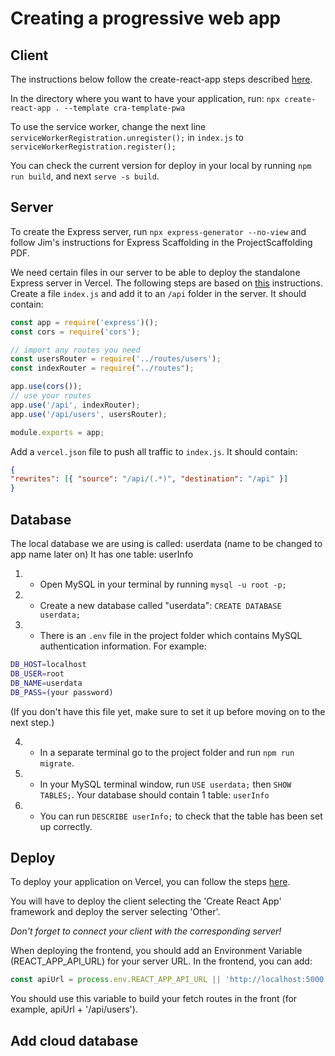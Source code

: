 # Creating a progressive web app

## Client

The instructions below follow the create-react-app steps described [here](https://create-react-app.dev/docs/making-a-progressive-web-app/).

In the directory where you want to have your application, run: `npx create-react-app . --template cra-template-pwa`

To use the service worker, change the next line `serviceWorkerRegistration.unregister();` in `index.js` to `serviceWorkerRegistration.register();`

You can check the current version for deploy in your local by running 
`npm run build`, and next `serve -s build`.

## Server

To create the Express server, run `npx express-generator --no-view` and follow Jim's instructions for Express Scaffolding in the ProjectScaffolding PDF.

We need certain files in our server to be able to deploy the standalone Express server in Vercel.
The following steps are based on [this](https://vercel.com/guides/using-express-with-vercel) instructions.
Create a file `index.js` and add it to an `/api` folder in the server. It should contain:

```javascript
const app = require('express')();
const cors = require('cors');

// import any routes you need
const usersRouter = require('../routes/users');
const indexRouter = require("../routes");

app.use(cors());
// use your routes
app.use('/api', indexRouter);
app.use('/api/users', usersRouter);

module.exports = app;
```

Add a `vercel.json` file to push all traffic to `index.js`. It should contain:

```json
{
"rewrites": [{ "source": "/api/(.*)", "destination": "/api" }]
}
```

## Database

The local database we are using is called: userdata (name to be changed to app name later on)
It has one table: userInfo

1. - Open MySQL in your terminal by running `mysql -u root -p;`

2. - Create a new database called "userdata": `CREATE DATABASE userdata;`

3. - There is an `.env` file in the project folder which contains MySQL authentication information. For example:

```bash
DB_HOST=localhost
DB_USER=root
DB_NAME=userdata
DB_PASS=(your password)
```
(If you don't have this file yet, make sure to set it up before moving on to the next step.)

4. - In a separate terminal go to the project folder and run `npm run migrate`.

5. - In your MySQL terminal window, run `USE userdata;` then `SHOW TABLES;`. Your database should contain 1 table: `userInfo`

6. - You can run `DESCRIBE userInfo;` to check that the table has been set up correctly.


## Deploy

To deploy your application on Vercel, you can follow the steps [here](https://vercel.com/docs/concepts/git#deploying-a-git-repository).

You will have to deploy the client selecting the 'Create React App' framework and deploy the server selecting 'Other'.

*Don't forget to connect your client with the corresponding server!*

When deploying the frontend, you should add an Environment Variable (REACT_APP_API_URL) for your server URL.
In the frontend, you can add:

```javascript
const apiUrl = process.env.REACT_APP_API_URL || 'http://localhost:5000';
```

You should use this variable to build your fetch routes in the front (for example, apiUrl + '/api/users').

## Add cloud database




